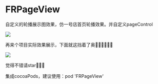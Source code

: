 # FRPageView
自定义的轮播展示图效果，仿一号店首页轮播效果。并自定义pageControl

![](https://github.com/fanrongQu/FRPageView/blob/master/FRPageView.gif)

<p>再来个项目实际效果展示，下面就这挡着了奥🙆‍♂️🙆‍♂️🙆‍♂️</p>

![](https://github.com/fanrongQu/FRPageView/blob/master/FRPageView1.gif) 
<p>觉得不错请star🌟🌟🌟</p>

<p>集成cocoaPods，建议使用：pod 'FRPageView' <p>
